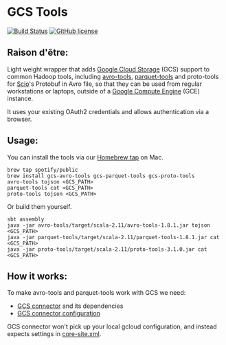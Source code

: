 GCS Tools
=========

[![Build Status](https://travis-ci.org/spotify/gcs-tools.svg?branch=master)](https://travis-ci.org/spotify/gcs-tools)
[![GitHub license](https://img.shields.io/github/license/spotify/gcs-tools.svg)](./LICENSE)

## Raison d'être:

Light weight wrapper that adds [Google Cloud
Storage](https://cloud.google.com/storage/) (GCS) support to common Hadoop
tools, including
[avro-tools](https://mvnrepository.com/artifact/org.apache.avro/avro-tools),
[parquet-tools](https://mvnrepository.com/artifact/org.apache.parquet/parquet-tools) and
proto-tools for [Scio](https://github.com/spotify/scio)'s Protobuf in Avro file,
so that they can be used from regular workstations or laptops, outside of a
[Google Compute Engine](https://cloud.google.com/compute/) (GCE) instance.

It uses your existing OAuth2 credentials and allows authentication via a browser.

## Usage:

You can install the tools via our [Homebrew tap](https://github.com/spotify/homebrew-public) on Mac.

```
brew tap spotify/public
brew install gcs-avro-tools gcs-parquet-tools gcs-proto-tools
avro-tools tojson <GCS_PATH>
parquet-tools cat <GCS_PATH>
proto-tools tojson <GCS_PATH>
```

Or build them yourself.

```
sbt assembly
java -jar avro-tools/target/scala-2.11/avro-tools-1.8.1.jar tojson <GCS_PATH>
java -jar parquet-tools/target/scala-2.11/parquet-tools-1.8.1.jar cat <GCS_PATH>
java -jar proto-tools/target/scala-2.11/proto-tools-3.1.0.jar cat <GCS_PATH>
```

## How it works:

To make avro-tools and parquet-tools work with GCS we need:
- [GCS connector](https://github.com/GoogleCloudPlatform/bigdata-interop) and its dependencies
- [GCS connector configuration](//github.com/spotify/gcs-tools/blob/master/shared/src/main/resources/core-site.xml)

GCS connector won't pick up your local gcloud configuration, and instead expects settings
in [core-site.xml](https://github.com/spotify/gcs-tools/blob/master/shared/src/main/resources/core-site.xml).
